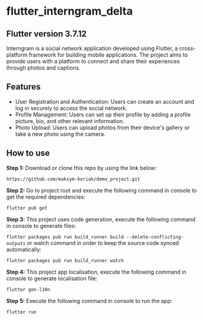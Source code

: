# flutter_interngram_delta 
## Flutter version 3.7.12
Interngram is a social network application developed using Flutter, a cross-platform framework for building mobile applications. The project aims to provide users with a platform to connect and share their experiences through photos and captions.



## Features
- User Registration and Authentication: Users can create an account and log in securely to access the social network.
- Profile Management: Users can set up their profile by adding a profile picture, bio, and other relevant information.
- Photo Upload: Users can upload photos from their device's gallery or take a new photo using the camera.

## How to use
**Step 1:**
Download or clone this repo by using the link below:

```https://github.com/maksym-koriak/demo_project.git```

**Step 2:**
Go to project root and execute the following command in console to get the required dependencies:

```flutter pub get```

**Step 3:**
This project uses code generation, execute the following command in console to generate files:

```flutter packages pub run build_runner build --delete-conflicting-outputs```
or watch command in order to keep the source code synced automatically:

```flutter packages pub run build_runner watch```

**Step 4:**
This project app localisation, execute the following command in console to generate localisation file:

```flutter gen-l10n```

**Step 5:**
Execute the following command in console to run the app:

```flutter run```
